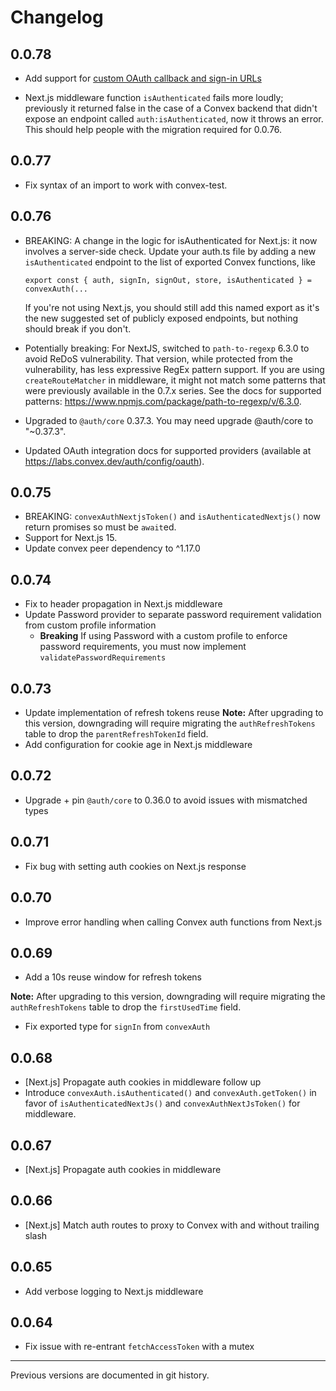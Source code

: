 # Changelog

## 0.0.78

- Add support for
  [custom OAuth callback and sign-in URLs](https://labs.convex.dev/auth/advanced#custom-callback-and-sign-in-urls)

- Next.js middleware function `isAuthenticated` fails more loudly; previously it
  returned false in the case of a Convex backend that didn't expose an endpoint
  called `auth:isAuthenticated`, now it throws an error. This should help people
  with the migration required for 0.0.76.

## 0.0.77

- Fix syntax of an import to work with convex-test.

## 0.0.76

- BREAKING: A change in the logic for isAuthenticated for Next.js: it now
  involves a server-side check. Update your auth.ts file by adding a new
  `isAuthenticated` endpoint to the list of exported Convex functions, like

  ```
  export const { auth, signIn, signOut, store, isAuthenticated } = convexAuth(...
  ```

  If you're not using Next.js, you should still add this named export as it's
  the new suggested set of publicly exposed endpoints, but nothing should break
  if you don't.

- Potentially breaking: For NextJS, switched to `path-to-regexp` 6.3.0 to avoid
  ReDoS vulnerability. That version, while protected from the vulnerability, has
  less expressive RegEx pattern support. If you are using `createRouteMatcher`
  in middleware, it might not match some patterns that were previously available
  in the 0.7.x series. See the docs for supported patterns:
  https://www.npmjs.com/package/path-to-regexp/v/6.3.0.
- Upgraded to `@auth/core` 0.37.3. You may need upgrade @auth/core to "~0.37.3".
- Updated OAuth integration docs for supported providers (available at
  https://labs.convex.dev/auth/config/oauth).

## 0.0.75

- BREAKING: `convexAuthNextjsToken()` and `isAuthenticatedNextjs()` now return
  promises so must be `await`ed.
- Support for Next.js 15.
- Update convex peer dependency to ^1.17.0

## 0.0.74

- Fix to header propagation in Next.js middleware
- Update Password provider to separate password requirement validation from
  custom profile information
  - **Breaking** If using Password with a custom profile to enforce password
    requirements, you must now implement `validatePasswordRequirements`

## 0.0.73

- Update implementation of refresh tokens reuse **Note:** After upgrading to
  this version, downgrading will require migrating the `authRefreshTokens` table
  to drop the `parentRefreshTokenId` field.
- Add configuration for cookie age in Next.js middleware

## 0.0.72

- Upgrade + pin `@auth/core` to 0.36.0 to avoid issues with mismatched types

## 0.0.71

- Fix bug with setting auth cookies on Next.js response

## 0.0.70

- Improve error handling when calling Convex auth functions from Next.js

## 0.0.69

- Add a 10s reuse window for refresh tokens

**Note:** After upgrading to this version, downgrading will require migrating
the `authRefreshTokens` table to drop the `firstUsedTime` field.

- Fix exported type for `signIn` from `convexAuth`

## 0.0.68

- [Next.js] Propagate auth cookies in middleware follow up
- Introduce `convexAuth.isAuthenticated()` and `convexAuth.getToken()` in favor
  of `isAuthenticatedNextJs()` and `convexAuthNextJsToken()` for middleware.

## 0.0.67

- [Next.js] Propagate auth cookies in middleware

## 0.0.66

- [Next.js] Match auth routes to proxy to Convex with and without trailing slash

## 0.0.65

- Add verbose logging to Next.js middleware

## 0.0.64

- Fix issue with re-entrant `fetchAccessToken` with a mutex

---

Previous versions are documented in git history.
